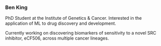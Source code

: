 ### Ben King
PhD Student at the Institute of Genetics & Cancer. Interested in the application of ML to drug discovery and development. 

Currently working on discovering biomarkers of sensitivity to a novel SRC inhibitor, eCF506, across multiple cancer lineages.

<!--
[![Ben's GitHub stats](https://github-readme-stats.vercel.app/api?username=bk1n)](https://github.com/anuraghazra/github-readme-stats)
-->
